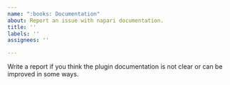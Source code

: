 ```yaml
---
name: ":books: Documentation"
about: Report an issue with napari documentation.
title: ''
labels: ''
assignees: ''

---
```


Write a report if you think the plugin documentation is not clear or can be improved in some ways.
